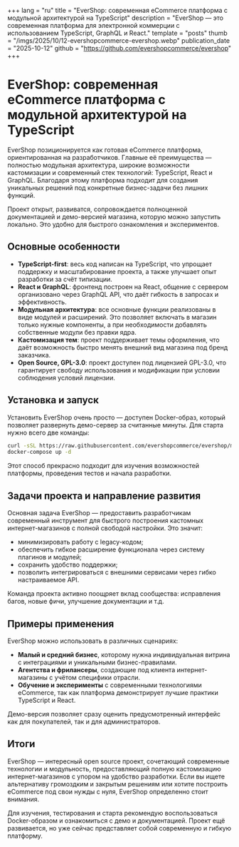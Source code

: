 +++
lang = "ru"
title = "EverShop: современная eCommerce платформа с модульной архитектурой на TypeScript"
description = "EverShop — это современная платформа для электронной коммерции с использованием TypeScript, GraphQL и React."
template = "posts"
thumb = "/imgs/2025/10/12-evershopcommerce-evershop.webp"
publication_date = "2025-10-12"
github = "https://github.com/evershopcommerce/evershop"
+++

# EverShop: современная eCommerce платформа с модульной архитектурой на TypeScript

EverShop позиционируется как готовая eCommerce платформа, ориентированная на разработчиков. Главные её преимущества — полностью модульная архитектура, широкие возможности кастомизации и современный стек технологий: TypeScript, React и GraphQL. Благодаря этому платформа подходит для создания уникальных решений под конкретные бизнес-задачи без лишних функций.

Проект открыт, развиватся, сопровождается полноценной документацией и демо-версией магазина, которую можно запустить локально. Это удобно для быстрого ознакомления и экспериментов.

## Основные особенности

- **TypeScript-first**: весь код написан на TypeScript, что упрощает поддержку и масштабирование проекта, а также улучшает опыт разработки за счёт типизации.
- **React и GraphQL**: фронтенд построен на React, общение с сервером организовано через GraphQL API, что даёт гибкость в запросах и эффективность.
- **Модульная архитектура**: все основные функции реализованы в виде модулей и расширений. Это позволяет включать в магазин только нужные компоненты, а при необходимости добавлять собственные модули без правки ядра.
- **Кастомизация тем**: проект поддерживает темы оформления, что даёт возможность быстро менять внешний вид магазина под бренд заказчика.
- **Open Source, GPL-3.0**: проект доступен под лицензией GPL-3.0, что гарантирует свободу использования и модификации при условии соблюдения условий лицензии.

## Установка и запуск

Установить EverShop очень просто — доступен Docker-образ, который позволяет развернуть демо-сервер за считанные минуты. Для старта нужно всего две команды:

```bash
curl -sSL https://raw.githubusercontent.com/evershopcommerce/evershop/main/docker-compose.yml > docker-compose.yml
docker-compose up -d
```

Этот способ прекрасно подходит для изучения возможностей платформы, проведения тестов и начала разработки.

## Задачи проекта и направление развития

Основная задача EverShop — предоставить разработчикам современный инструмент для быстрого построения кастомных интернет-магазинов с полной свободой настройки. Это значит:

- минимизировать работу с legacy-кодом;
- обеспечить гибкое расширение функционала через систему плагинов и модулей;
- сохранить удобство поддержки;
- позволить интегрироваться с внешними сервисами через гибко настраиваемое API.

Команда проекта активно поощряет вклад сообщества: исправления багов, новые фичи, улучшение документации и т.д.

## Примеры применения

EverShop можно использовать в различных сценариях:

- **Малый и средний бизнес**, которому нужна индивидуальная витрина с интеграциями и уникальными бизнес-правилами.
- **Агентства и фрилансеры**, создающие под клиента интернет-магазины с учётом специфики отрасли.
- **Обучение и эксперименты** с современными технологиями eCommerce, так как платформа демонстрирует лучшие практики TypeScript и React.

Демо-версия позволяет сразу оценить предусмотренный интерфейс как для покупателей, так и для администраторов.

## Итоги

EverShop — интересный open source проект, сочетающий современные технологии и модульность, предоставляющий полную кастомизацию интернет-магазинов с упором на удобство разработки. Если вы ищете альтернативу громоздким и закрытым решениям или хотите построить eCommerce под свои нужды с нуля, EverShop определенно стоит внимания.

Для изучения, тестирования и старта рекомендую воспользоваться Docker-образом и ознакомиться с демо и документацией. Проект ещё развивается, но уже сейчас представляет собой современную и гибкую платформу.